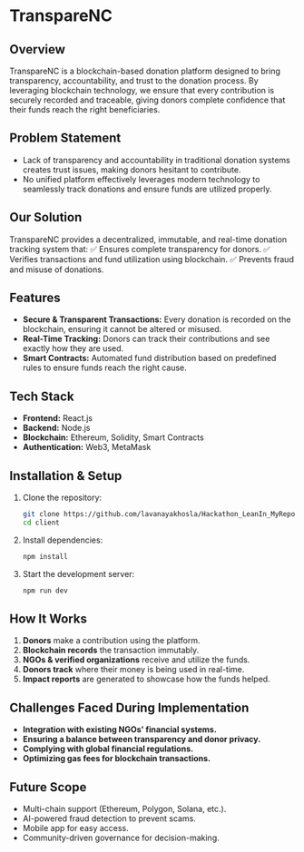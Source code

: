 # TranspareNC



## Overview

TranspareNC is a blockchain-based donation platform designed to bring transparency, accountability, and trust to the donation process. By leveraging blockchain technology, we ensure that every contribution is securely recorded and traceable, giving donors complete confidence that their funds reach the right beneficiaries.

## Problem Statement

- Lack of transparency and accountability in traditional donation systems creates trust issues, making donors hesitant to contribute.
- No unified platform effectively leverages modern technology to seamlessly track donations and ensure funds are utilized properly.

## Our Solution

TranspareNC provides a decentralized, immutable, and real-time donation tracking system that:
✅ Ensures complete transparency for donors.
✅ Verifies transactions and fund utilization using blockchain.
✅ Prevents fraud and misuse of donations.

## Features

- **Secure & Transparent Transactions:** Every donation is recorded on the blockchain, ensuring it cannot be altered or misused.
- **Real-Time Tracking:** Donors can track their contributions and see exactly how they are used.
- **Smart Contracts:** Automated fund distribution based on predefined rules to ensure funds reach the right cause.


## Tech Stack

- **Frontend:** React.js 
- **Backend:** Node.js
- **Blockchain:** Ethereum, Solidity, Smart Contracts
- **Authentication:** Web3, MetaMask

## Installation & Setup

1. Clone the repository:
   ```sh
   git clone https://github.com/lavanayakhosla/Hackathon_LeanIn_MyRepo.git
   cd client
   ```
2. Install dependencies:
   ```sh
   npm install
   ```
3. Start the development server:
   ```sh
   npm run dev
   ```


## How It Works

1. **Donors** make a contribution using the platform.
2. **Blockchain records** the transaction immutably.
3. **NGOs & verified organizations** receive and utilize the funds.
4. **Donors track** where their money is being used in real-time.
5. **Impact reports** are generated to showcase how the funds helped.

## Challenges Faced During Implementation

- **Integration with existing NGOs' financial systems.**
- **Ensuring a balance between transparency and donor privacy.**
- **Complying with global financial regulations.**
- **Optimizing gas fees for blockchain transactions.**

## Future Scope

- Multi-chain support (Ethereum, Polygon, Solana, etc.).
- AI-powered fraud detection to prevent scams.
- Mobile app for easy access.
- Community-driven governance for decision-making.


